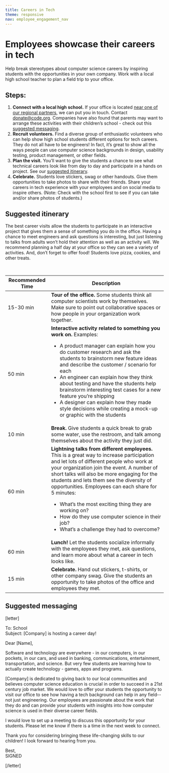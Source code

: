 ```yaml
---
title: Careers in Tech
theme: responsive
nav: employee_engagement_nav
---
```


# Employees showcase their careers in tech

Help break stereotypes about computer science careers by inspiring students with the opportunities in your own company. Work with a local high school teacher to plan a field trip to your office.

## Steps:

1. **Connect with a local high school.** If your office is located [near one of our regional partners](https://code.org/educate/regional-partner/partners), we can put you in touch. Contact donate@code.org. Companies have also found that parents may want to arrange these activities with their children’s school - check out this [suggested messaging](#messaging).
1. **Recruit volunteers.** Find a diverse group of enthusiastic volunteers who can help show high school students different options for tech careers. They do not all have to be engineers! In fact, it’s great to show all the ways people can use computer science backgrounds in design, usability testing, product management, or other fields.
1. **Plan the visit.** You’ll want to give the students a chance to see what technical careers look like from day to day and participate in a hands on project. See our [suggested itinerary](#itinerary).
1. **Celebrate.** Students love stickers, swag or other handouts. Give them opportunities to take photos to share with their friends. Share your careers in tech experience with your employees and on social media to inspire others. (Note: Check with the school first to see if you can take and/or share photos of students.)

<a name="itinerary"></a>
## Suggested itinerary

The best career visits allow the students to participate in an interactive project that gives them a sense of something you do in the office. Having a chance to meet engineers and ask questions is interesting, but just listening to talks from adults won’t hold their attention as well as an activity will. We recommend planning a half day at your office so they can see a variety of activities. And, don’t forget to offer food! Students love pizza, cookies, and other treats.

<br>

| Recommended Time | Description |
|-------- | -------- |
| 15-30 min | **Tour of the office.** Some students think all computer scientists work by themselves. Make sure to point out collaborative spaces or how people in your organization work together.  |
| 50 min | **Interactive activity related to something you work on.** Examples: <ul><li>A product manager can explain how you do customer research and ask the students to brainstorm new feature ideas and describe the customer / scenario for each</li><li>An engineer can explain how they think about testing and have the students help brainstorm interesting test cases for a new feature you’re shipping</li><li>A designer can explain how they made style decisions while creating a mock-up or graphic with the students</li></ul> |
| 10 min | **Break.** Give students a quick break to grab some water, use the restroom, and talk among themselves about the activity they just did.  |
| 60 min | **Lightning talks from different employees.** This is a great way to increase participation and let lots of different people who work at your organization join the event. A number of short talks will also be more engaging for the students and lets them see the diversity of opportunities. Employees can each share for 5 minutes: <ul><li>What’s the most exciting thing they are working on?</li><li>How do they use computer science in their job?</li><li>What’s a challenge they had to overcome?</li></ul> |
| 60 min | **Lunch!** Let the students socialize informally with the employees they met, ask questions, and learn more about what a career in tech looks like. |
| 15 min | **Celebrate.** Hand out stickers, t-shirts, or other company swag. Give the students an opportunity to take photos of the office and employees they met.  |

<a name="messaging"></a>
## Suggested messaging

[letter]

To: School<br>
Subject: [Company] is hosting a career day!

Dear [Name],

Software and technology are everywhere - in our computers, in our pockets, in our cars, and used in banking, communications, entertainment, transportation, and science. But very few students are learning how to actually create technology - games, apps and programs.

[Company] is dedicated to giving back to our local communities and believes computer science education is crucial in order to succeed in a 21st century job market. We would love to offer your students the opportunity to visit our office to see how having a tech background can help in any field--not just engineering. Our employees are passionate about the work that they do and can provide your students with insights into how computer science is used in their diverse career fields.

I would love to set up a meeting to discuss this opportunity for your students. Please let me know if there is a time in the next week to connect.

Thank you for considering bringing these life-changing skills to our children! I look forward to hearing from you.

Best,
<br>SIGNED

[/letter]



